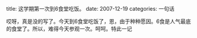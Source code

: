 title: 这学期第一次到6食堂吃饭。
date: 2007-12-19
categories: 一句话

哎呀，真是没的写了。今天到6食堂吃饭了，恩，由于种种愿因。6食是人气最底的食堂了。所以，难得今天参观一次。呵呵。特此一记
